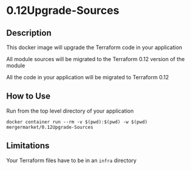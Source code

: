 # 0.12Upgrade-Sources

## Description
This docker image will upgrade the Terraform code in your application

All module sources will be migrated to the Terraform 0.12 version of the module

All the code in your application will be migrated to Terraform 0.12


## How to Use
Run from the top level directory of your application

   `docker container run --rm -v $(pwd):$(pwd) -w $(pwd) mergermarket/0.12Upgrade-Sources`


## Limitations
Your Terraform files have to be in an `infra` directory
